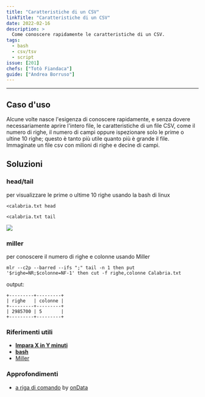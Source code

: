 ```yaml
---
title: "Caratteristiche di un CSV"
linkTitle: "Caratteristiche di un CSV"
date: 2022-02-16
description: >
  Come conoscere rapidamente le caratteristiche di un CSV.
tags:
  - bash
  - csv/tsv
  - script
issue: [201]
chefs: ["Totò Fiandaca"]
guide: ["Andrea Borruso"]
---
```


---

## Caso d'uso

Alcune volte nasce l'esigenza di conoscere rapidamente, e senza dovere necessariamente aprire l'intero file, le caratteristiche di un file CSV, come il numero di righe, il numero di campi oppure ispezionare solo le prime o ultine 10 righe; questo è tanto più utile quanto più è grande il file. Immaginate un file csv con milioni di righe e decine di campi. 

## Soluzioni

### head/tail

per visualizzare le prime o ultime 10 righe usando la bash di linux

```
<calabria.txt head
```

```
<calabria.txt tail
```

![](https://user-images.githubusercontent.com/7631137/154495722-e24749d3-b384-440f-b678-6eb6b8320e87.png)

### miller

per conoscere il numero di righe e colonne usando Miller

```
mlr --c2p --barred --ifs ";" tail -n 1 then put '$righe=NR;$colonne=NF-1' then cut -f righe,colonne Calabria.txt
```

output:

```
+---------+---------+
| righe   | colonne |
+---------+---------+
| 2985700 | 5       |
+---------+---------+
```

### Riferimenti utili

- [**Impara X in Y minuti**](https://learnxinyminutes.com/docs/it-it/bash-it/)
- [**bash**](https://it.wikipedia.org/wiki/Bash)
- [Miller](http://johnkerl.org/miller/doc/reference-verbs.html#nest)

### Approfondimenti

- [a riga di comando](https://arigadicomando.it/dati/esplora/) by [onData](https://www.getrevue.co/profile/ondata)